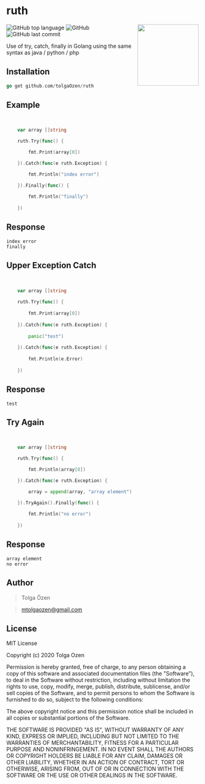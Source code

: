 # ruth

<img align="right" width="160px" src="https://user-images.githubusercontent.com/39353278/72250770-74300400-360d-11ea-9f48-42b716aa5cee.png">

![GitHub top language](https://img.shields.io/github/languages/top/tolgaOzen/ruth?style=flat-square)
![GitHub](https://img.shields.io/github/license/tolgaOzen/ruth?style=flat-square)
![GitHub last commit](https://img.shields.io/github/last-commit/tolgaOzen/ruth?style=flat-square)

Use of try, catch, finally in Golang using the same syntax as java / python / php



## Installation

```go
go get github.com/tolgaOzen/ruth
```


## Example

```go

  
	var array []string

	ruth.Try(func() {

		fmt.Print(array[0])

	}).Catch(func(e ruth.Exception) {

		fmt.Println("index error")

	}).Finally(func() {
		
		fmt.Println("finally")
		
	})


```

## Response
```
index error
finally
```

## Upper Exception Catch

```go

  
	var array []string
    
    ruth.Try(func() {
    
    	fmt.Print(array[0])
    
    }).Catch(func(e ruth.Exception) {
    
    	panic("test")
    
    }).Catch(func(e ruth.Exception) {
    		
    	fmt.Println(e.Error)
    
    })


```
## Response
```
test
```


## Try Again

```go

  
	var array []string

	ruth.Try(func() {

		fmt.Println(array[0])

	}).Catch(func(e ruth.Exception) {

		array = append(array, "array element")

	}).TryAgain().Finally(func() {
		
		fmt.Println("no error")
		
	})


```
## Response
```
array element
no error
```



## Author

>Tolga Özen

>mtolgaozen@gmail.com


## License

MIT License

Copyright (c) 2020 Tolga Ozen

Permission is hereby granted, free of charge, to any person obtaining a copy
of this software and associated documentation files (the "Software"), to deal
in the Software without restriction, including without limitation the rights
to use, copy, modify, merge, publish, distribute, sublicense, and/or sell
copies of the Software, and to permit persons to whom the Software is
furnished to do so, subject to the following conditions:

The above copyright notice and this permission notice shall be included in all
copies or substantial portions of the Software.

THE SOFTWARE IS PROVIDED "AS IS", WITHOUT WARRANTY OF ANY KIND, EXPRESS OR
IMPLIED, INCLUDING BUT NOT LIMITED TO THE WARRANTIES OF MERCHANTABILITY,
FITNESS FOR A PARTICULAR PURPOSE AND NONINFRINGEMENT. IN NO EVENT SHALL THE
AUTHORS OR COPYRIGHT HOLDERS BE LIABLE FOR ANY CLAIM, DAMAGES OR OTHER
LIABILITY, WHETHER IN AN ACTION OF CONTRACT, TORT OR OTHERWISE, ARISING FROM,
OUT OF OR IN CONNECTION WITH THE SOFTWARE OR THE USE OR OTHER DEALINGS IN THE
SOFTWARE.